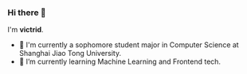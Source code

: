 ### Hi there 👋

I'm **victrid**.
- :construction_worker: I'm currently a sophomore student major in Computer Science at Shanghai Jiao Tong University.
- 🌱 I’m currently learning Machine Learning and Frontend tech.
